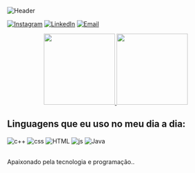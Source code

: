 ![Header]()

[![Instagram](https://img.shields.io/badge/Instagram-E4405F?style=for-the-badge&logo=instagram&logoColor=white)](https://www.instagram.com/rafacallega/)
[![LinkedIn](https://img.shields.io/badge/LinkedIn-0077B5?style=for-the-badge&logo=linkedin&logoColor=white)](https://www.linkedin.com/in/rafael-callegari-804429274/)
[![Email](https://img.shields.io/badge/Email-FF8C00?style=for-the-badge&logo=gmail&logoColor=white)](r.callegari@aluno.ifsp.edu.br)

<div align="center">
  <a href="https://github.com/CALLEGARii">
    <img height="165em" src="https://github-readme-stats.vercel.app/api?username=CALLEGARii&show_icons=true&theme=midnight-purple&include_all_commits=true&count_private=true&title_color=#4169e1&icon_color=#4169e1"/>
    <img height="165em" src="https://github-readme-stats.vercel.app/api/top-langs/?username=CALLEGARii&layout=compact&langs_count=7&theme=midnight-purple&title_color=#4169e1&icon_color=#4169e1"/>
  </a>
</div>

## Linguagens que eu uso no meu dia a dia:

<div style="display: inline_block">
  <img align="center" alt="c++" src="https://img.shields.io/badge/C++-00599C?style=for-the-badge&logo=c%2B%2B&logoColor=white" />
  <img align="center" alt="css" src="https://img.shields.io/badge/CSS3-1572B6?style=for-the-badge&logo=css3&logoColor=white" />
  <img align ="center" alt="HTML" src="https://img.shields.io/badge/HTML5-E34F26?style=for-the-badge&logo=html5&logoColor=white">
  <img align="center" alt="js" src="https://img.shields.io/badge/JavaScript-F7DF1E?style=for-the-badge&logo=javascript&logoColor=black" />
  <img align="center" alt="Java" src="https://img.shields.io/badge/Java-007396?style=for-the-badge&logo=java&logoColor=white">
</div><br/>

Apaixonado pela tecnologia e programação..
